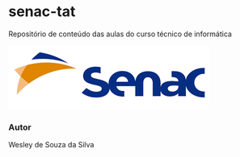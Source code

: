 # senac-tat
Repositório de conteúdo das aulas do curso técnico de informática

![senac](https://github.com/WesleySouzaSilva97/senac-tat/blob/main/UC1/assets/senac.png)

### Autor
Wesley de Souza da Silva
